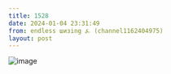```yaml
---
title: 1528
date: 2024-01-04 23:31:49
from: endless шизing ⍼ (channel1162404975)
layout: post
---
```


![image](photos/photo_211@04-01-2024_23-31-49.jpg)


